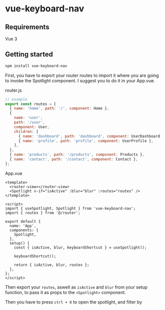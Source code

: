 # vue-keyboard-nav

## Requirements

Vue 3

## Getting started

```bash
npm install vue-keyboard-nav
```

First, you have to export your router routes to import it where you are going to invoke the Spotlight component. I suggest you to do it in your App.vue.

router.js

```javascript
// example
export const routes = [
  { name: 'home', path: '/', component: Home },
  {
    name: 'user',
    path: '/user',
    component: User,
    children: [
      { name: 'dashboard', path: 'dashboard', component: UserDashboard },
      { name: 'profile', path: 'profile', component: UserProfile },
    ],
  },
  { name: 'products', path: '/products', component: Products },
  { name: 'contact', path: '/contact', component: Contact },
];
```

App.vue

```Vue
<template>
  <router-view></router-view>
  <Spotlight v-if="isActive" :blur="blur" :routes="routes" />
</template>

<script>
import { useSpotlight, Spotlight } from 'vue-keyboard-nav';
import { routes } from '@/router';

export default {
  name: 'App',
  components: {
    Spotlight,
  },
  setup() {
    const { isActive, blur, keyboardShortcut } = useSpotlight();

    keyboardShortcut();

    return { isActive, blur, routes };
  },
};
</script>
```

Then export your `routes`, aswell as `isActive` and `blur` from your setup function, to pass it as props to the `<Spotlight>` component.

Then you have to press `ctrl + K` to open the spotlight, and filter by
